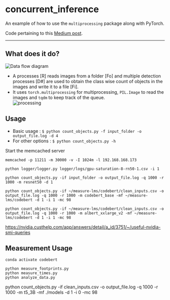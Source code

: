 # concurrent_inference

An example of how to use the `multiprocessing` package along with PyTorch.

Code pertaining to this [Medium post](https://18alan.medium.com/concurrent-inference-e2f438469214).

---

## What does it do?
![Data flow diagram](media/usecase.png)
- A processes [R] reads images from a folder [Fo] and multiple detection processes [D#] are used to obtain the class wise count of objects in the images and write it to a file [Fi].
- It uses `torch.multiprocessing` for multiprocessing, `PIL.Image` to read the images and `tqdm` to keep track of the queue.  
![processing](media/processing.gif)

## Usage
- Basic usage : `$ python count_objects.py -f input_folder -o output_file.log -d 4`
- For other options : `$ python count_objects.py -h`

Start the memcached server
```
memcached -p 11211 -m 30000 -v -I 1024m -l 192.168.168.173
```
```
python logger/logger.py logger/logs/gpu-saturation-8-rn50-1.csv -i 1

```
```
python count_objects.py -if input_folder -o output_file.log -q 1000 -r 1000 -m resnet50 -d 1

python count_objects.py -if ~/measure-lms/codebert/clean_inputs.csv -o output_file.log -q 1000 -r 1000 -m codebert_base -mf ~/measure-lms/codebert -d 1 -i 1 -mc 98

python count_objects.py -if ~/measure-lms/codebert/clean_inputs.csv -o output_file.log -q 1000 -r 1000 -m albert_xxlarge_v2 -mf ~/measure-lms/codebert -d 1 -i 1 -mc 98
```


https://nvidia.custhelp.com/app/answers/detail/a_id/3751/~/useful-nvidia-smi-queries

## Measurement Usage

```
conda activate codebert
```

```
python measure_footprints.py
python measure_times.py
python analyze_data.py
```

python count_objects.py -if clean_inputs.csv -o output_file.log -q 1000 -r 1000 -m t5_3B -mf ./models -d 1 -i 0 -mc 98